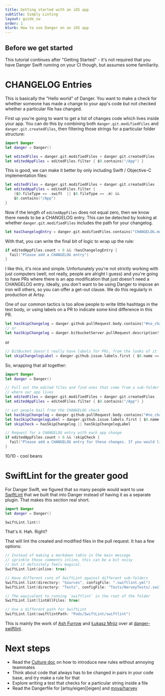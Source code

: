 ```yaml
---
title: Getting started with an iOS app
subtitle: Simply Linting
layout: guide_sw
order: 1
blurb: How to use Danger on an iOS app
---
```


## Before we get started

This tutorial continues after "Getting Started" - it's not required that you have Danger Swift running on your CI
though, but assumes some familiarity.

# CHANGELOG Entries

This is basically the "Hello world" of Danger. You want to make a check for whether someone has made a change to your 
app's code but not checked whether a particular file has changed.

First up you're going to want to get a list of changes code which lives inside your app. You can do this by combining 
both `danger.git.modifiedFiles` and `danger.git.createdFiles`, then filtering those strings for a particular folder structure:

```swift
import Danger
let danger = Danger()

let editedFiles = danger.git.modifiedFiles + danger.git.createdFiles
let editedAppFiles = editedFiles.filter { $0.contains("/App") }
```

This is good, we can make it better by only including Swift / Objective-C implementation files:

```swift
let editedFiles = danger.git.modifiedFiles + danger.git.createdFiles
let editedAppFiles = editedFiles.filter {
    ($0.fileType == .swift  || $0.fileType == .m) &&
    $0.contains("/App") 
}
```

Now if the length of `editedAppFiles` does not equal zero, then we know there needs to be a CHANGELOG entry. This can be
detected by looking at whether  `danger.git.modifiedFiles` includes the path for your changelog.

```swift
let hasChangelogEntry = danger.git.modifiedFiles.contains("CHANGELOG.md")
```

With that, you can write the final bit of logic to wrap up the rule:

```swift
if editedAppFiles.count > 0 && !hasChangelogEntry {
  fail("Please add a CHANGELOG entry")
}
```

I like this, it's nice and simple. Unfortunately you're not strictly working with just computers (well, not really, 
people are alright I guess) and you're going to have PRs where there is an app modification that just doesn't need a 
CHANGELOG entry. Ideally, you don't want to be using Danger to impose an iron will others, so you can offer a get-out
clause. We do this regularly in production at Artsy.

One of our common tactics is too allow people to write little hashtags in the text body, or using labels on a PR to 
indicate some kind difference in this PR.

```swift
let hasSkipChangelog = danger.github.pullRequest.body.contains("#no_changelog")
// or
let hasSkipChangelog = danger.bitbucketServer.pullRequest.description?.contains("#no_changelog")
```

or

```swift
// BitBucket doesn't really have labels for PRs, from the looks of it
let skipChangelogLabel = danger.github.issue.labels.first { $0.name == "Skip Changelog" }
```

So, wrapping that all together: 

```swift
import Danger
let danger = Danger()

// Pull out the edited files and find ones that come from a sub-folder
// where our app lives
let editedFiles = danger.git.modifiedFiles + danger.git.createdFiles
let editedAppFiles = editedFiles.filter { $0.contains("/App") }

// Let people bail from the CHANGELOG check
let hasSkipChangelog = danger.github.pullRequest.body.contains("#no_changelog")
let hasSkipChangelogLabel = danger.github.issue.labels.first { $0.name == "Skip Changelog" }
let skipCheck = hasSkipChangelog || hasSkipChangelogLabel

// Request for a CHANGELOG entry with each app change
if editedAppFiles.count > 0 && !skipCheck {
  fail("Please add a CHANGELOG entry for these changes. If you would like to skip this check, add `#no_changelog` to the PR body and re-run CI.")
}
```

10/10 - cool beans

# SwiftLint for the greater good

For Danger Swift, we figured that so many people would want to use [SwiftLint][] that we built that into Danger
instead of having it as a separate plugin. That makes this section real short.

```swift
import Danger
let danger = Danger()

SwiftLint.lint()
```

That's it. Hah. Right?

That will lint the created and modified files in the pull request. It has a few options:

```swift
// Instead of making a markdown table in the main message
// sprinkle those comments inline, this can be a bit noisy
// but it definitely feels magical.
SwiftLint.lint(inline: true)

// Have different runs of SwiftLint against different sub-folders
SwiftLint.lint(directory: "Sources", configFile: ".swiftlint.yml")
SwiftLint.lint(directory: "Tests", configFile: "Tests/HarveyTests/.swiftlint.yml")

// The equivalent to running `swiftlint` in the root of the folder
SwiftLint.lint(lintAllFiles: true)

// Use a different path for SwiftLint
SwiftLint.lint(swiftlintPath: "Pods/SwiftLint/swiftlint")
```

This is mainly the work of [Ash Furrow][ash] and [Łukasz Mróz][sun] over at [danger-swiftlint][].

# Next steps

- Read the [Culture doc][culture] on how to introduce new rules without annoying teammates
- Think about code that always has to be changed in pairs in your code base, and try make a rule for that
- Explore writing a test that checks for a particular string inside a file
- Read the Dangerfile for [artsy/eigen][eigen] and [moya/harvey][moya]


[SwiftLint]: https://github.com/realm/SwiftLint/
[danger-swiftlint]: https://github.com/ashfurrow/danger-swiftlint/
[ash]: https://ashfurrow.com
[sun]: https://sunshinejr.com
[culture]: https://danger.systems/swift/usage/culture.html
[migen]: https://github.com/artsy/eigen/blob/master/Dangerfile.swift
[moya]: https://github.com/Moya/Harvey/blob/master/Dangerfile.swift

